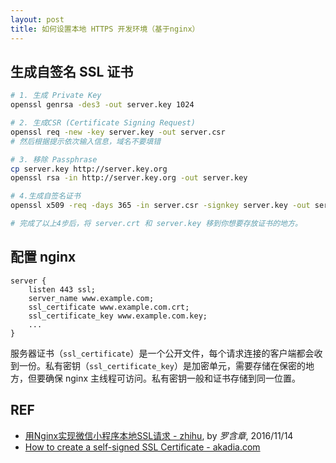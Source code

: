 ```yaml
---
layout: post
title: 如何设置本地 HTTPS 开发环境（基于nginx）
---
```


## 生成自签名 SSL 证书

```sh
# 1. 生成 Private Key
openssl genrsa -des3 -out server.key 1024

# 2. 生成CSR (Certificate Signing Request) 
openssl req -new -key server.key -out server.csr
# 然后根据提示依次输入信息，域名不要填错

# 3. 移除 Passphrase
cp server.key http://server.key.org
openssl rsa -in http://server.key.org -out server.key 

# 4.生成自签名证书
openssl x509 -req -days 365 -in server.csr -signkey server.key -out server.crt

# 完成了以上4步后，将 server.crt 和 server.key 移到你想要存放证书的地方。
```

## 配置 nginx

```
server {
    listen 443 ssl;
    server_name www.example.com;
    ssl_certificate www.example.com.crt;
    ssl_certificate_key www.example.com.key;
    ...
}
```

服务器证书（`ssl_certificate`）是一个公开文件，每个请求连接的客户端都会收到一份。私有密钥（`ssl_certificate_key`）是加密单元，需要存储在保密的地方，但要确保 nginx 主线程可访问。私有密钥一般和证书存储到同一位置。

## REF

- [用Nginx实现微信小程序本地SSL请求 - zhihu][wxapp-https], by *罗含章*, 2016/11/14
- [How to create a self-signed SSL Certificate - akadia.com][self-signed-ssl]

[wxapp-https]: https://zhuanlan.zhihu.com/p/23640321
[self-signed-ssl]: https://www.akadia.com/services/ssh_test_certificate.html
[config-nginx]: http://nginx.org/en/docs/http/configuring_https_servers.html
[nginx-https-cnblogs]: http://www.cnblogs.com/tintin1926/archive/2012/07/12/2587311.html
